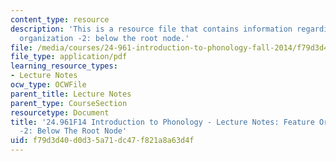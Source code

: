 ```yaml
---
content_type: resource
description: 'This is a resource file that contains information regarding feature
  organization -2: below the root node.'
file: /media/courses/24-961-introduction-to-phonology-fall-2014/f79d3d40d0d35a71dc47f821a8a63d4f_MIT24_961F14_Lecture11.pdf
file_type: application/pdf
learning_resource_types:
- Lecture Notes
ocw_type: OCWFile
parent_title: Lecture Notes
parent_type: CourseSection
resourcetype: Document
title: '24.961F14 Introduction to Phonology - Lecture Notes: Feature Organization
  -2: Below The Root Node'
uid: f79d3d40-d0d3-5a71-dc47-f821a8a63d4f
---
```

